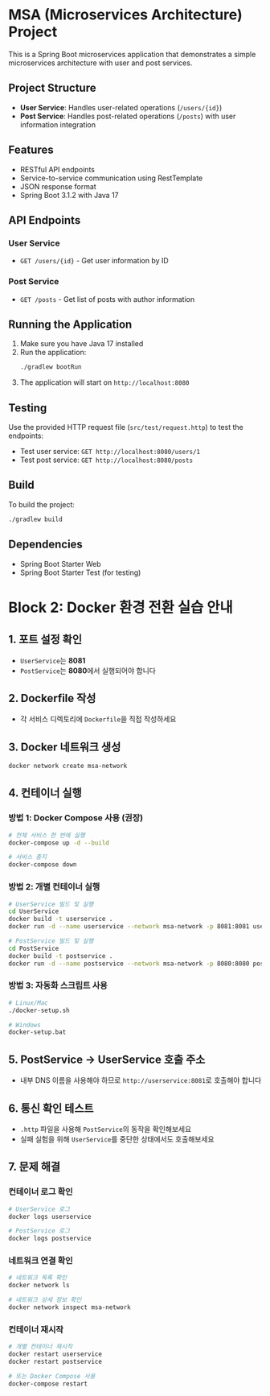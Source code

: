 # MSA (Microservices Architecture) Project

This is a Spring Boot microservices application that demonstrates a simple microservices architecture with user and post services.

## Project Structure

- **User Service**: Handles user-related operations (`/users/{id}`)
- **Post Service**: Handles post-related operations (`/posts`) with user information integration

## Features

- RESTful API endpoints
- Service-to-service communication using RestTemplate
- JSON response format
- Spring Boot 3.1.2 with Java 17

## API Endpoints

### User Service
- `GET /users/{id}` - Get user information by ID

### Post Service
- `GET /posts` - Get list of posts with author information

## Running the Application

1. Make sure you have Java 17 installed
2. Run the application:
   ```bash
   ./gradlew bootRun
   ```
3. The application will start on `http://localhost:8080`

## Testing

Use the provided HTTP request file (`src/test/request.http`) to test the endpoints:

- Test user service: `GET http://localhost:8080/users/1`
- Test post service: `GET http://localhost:8080/posts`

## Build

To build the project:
```bash
./gradlew build
```

## Dependencies

- Spring Boot Starter Web
- Spring Boot Starter Test (for testing)

# Block 2: Docker 환경 전환 실습 안내

## 1. 포트 설정 확인
- `UserService`는 **8081**
- `PostService`는 **8080**에서 실행되어야 합니다

## 2. Dockerfile 작성
- 각 서비스 디렉토리에 `Dockerfile`을 직접 작성하세요

## 3. Docker 네트워크 생성

```bash
docker network create msa-network
```

## 4. 컨테이너 실행

### 방법 1: Docker Compose 사용 (권장)
```bash
# 전체 서비스 한 번에 실행
docker-compose up -d --build

# 서비스 중지
docker-compose down
```

### 방법 2: 개별 컨테이너 실행
```bash
# UserService 빌드 및 실행
cd UserService
docker build -t userservice .
docker run -d --name userservice --network msa-network -p 8081:8081 userservice

# PostService 빌드 및 실행
cd PostService
docker build -t postservice .
docker run -d --name postservice --network msa-network -p 8080:8080 postservice
```

### 방법 3: 자동화 스크립트 사용
```bash
# Linux/Mac
./docker-setup.sh

# Windows
docker-setup.bat
```

## 5. PostService → UserService 호출 주소
- 내부 DNS 이름을 사용해야 하므로 `http://userservice:8081`로 호출해야 합니다

## 6. 통신 확인 테스트

- `.http` 파일을 사용해 `PostService`의 동작을 확인해보세요
- 실패 실험을 위해 `UserService`를 중단한 상태에서도 호출해보세요

## 7. 문제 해결

### 컨테이너 로그 확인
```bash
# UserService 로그
docker logs userservice

# PostService 로그
docker logs postservice
```

### 네트워크 연결 확인
```bash
# 네트워크 목록 확인
docker network ls

# 네트워크 상세 정보 확인
docker network inspect msa-network
```

### 컨테이너 재시작
```bash
# 개별 컨테이너 재시작
docker restart userservice
docker restart postservice

# 또는 Docker Compose 사용
docker-compose restart
```
